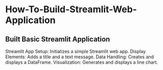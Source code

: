 # How-To-Build-Streamlit-Web-Application
## Built Basic Streamlit Application
Streamlit App Setup: Initializes a simple Streamlit web app.
Display Elements: Adds a title and a text message.
Data Handling: Creates and displays a DataFrame.
Visualization: Generates and displays a line chart.
